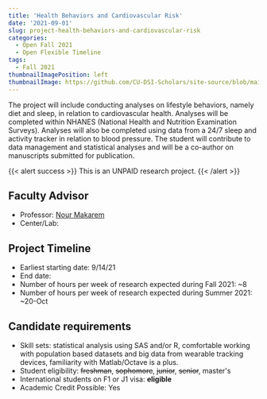 ```yaml
---
title: 'Health Behaviors and Cardiovascular Risk'
date: '2021-09-01'
slug: project-health-behaviors-and-cardiovascular-risk
categories:
  - Open Fall 2021 
  - Open Flexible Timeline
tags:
  - Fall 2021
thumbnailImagePosition: left
thumbnailImage: https://github.com/CU-DSI-Scholars/site-source/blob/main/static/img/heart.png?raw=true
---
```

The project will include conducting analyses on lifestyle behaviors, namely diet and sleep, in relation to cardiovascular health. Analyses will be completed within NHANES (National Health and Nutrition Examination Surveys). Analyses will also be completed using data from a 24/7 sleep and activity tracker in relation to blood pressure. The student will contribute to data management and statistical analyses and will be a co-author on manuscripts submitted for publication.

<!--more-->

{{< alert success >}}
This is an UNPAID research project.
{{< /alert >}}

## Faculty Advisor
+ Professor: [Nour Makarem](https://www.publichealth.columbia.edu/people/our-faculty/nm2968)
+ Center/Lab: 

## Project Timeline
+ Earliest starting date: 9/14/21
+ End date: 
+ Number of hours per week of research expected during Fall 2021: ~8
+ Number of hours per week of research expected during Summer 2021: ~20-Oct

## Candidate requirements
+ Skill sets: statistical analysis using SAS and/or R, comfortable working with population based datasets and big data from wearable tracking devices, familiarity with Matlab/Octave is a plus.
+ Student eligibility: ~~freshman~~, ~~sophomore~~, ~~junior~~, ~~senior~~, master's
+ International students on F1 or J1 visa: **eligible**
+ Academic Credit Possible: Yes


